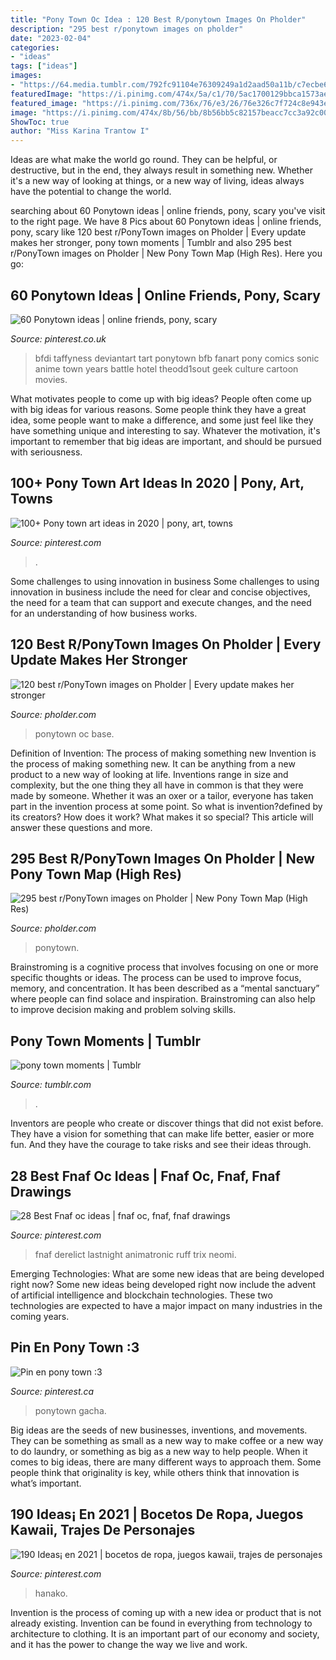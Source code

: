 ```yaml
---
title: "Pony Town Oc Idea : 120 Best R/ponytown Images On Pholder"
description: "295 best r/ponytown images on pholder"
date: "2023-02-04"
categories:
- "ideas"
tags: ["ideas"]
images:
- "https://64.media.tumblr.com/792fc91104e76309249a1d2aad50a11b/c7ecbe638d0c6d7a-6e/s500x750/5ab5894a2ea376ba9a9aee99b450686264eed310.png"
featuredImage: "https://i.pinimg.com/474x/5a/c1/70/5ac1700129bbca1573ae68b3f4495d10.jpg"
featured_image: "https://i.pinimg.com/736x/76/e3/26/76e326c7f724c8e943ee2ea634aea16e.jpg"
image: "https://i.pinimg.com/474x/8b/56/bb/8b56bb5c82157beacc7cc3a92c00aa6f--art.jpg"
ShowToc: true
author: "Miss Karina Trantow I"
---
```



Ideas are what make the world go round. They can be helpful, or destructive, but in the end, they always result in something new. Whether it's a new way of looking at things, or a new way of living, ideas always have the potential to change the world.

	

		
searching about 60 Ponytown ideas | online friends, pony, scary you've visit to the right page. We have 8 Pics about 60 Ponytown ideas | online friends, pony, scary like 120 best r/PonyTown images on Pholder | Every update makes her stronger, pony town moments | Tumblr and also 295 best r/PonyTown images on Pholder | New Pony Town Map (High Res). Here you go:
		
    
## 60 Ponytown Ideas | Online Friends, Pony, Scary

<img loading=lazy src="https://i.pinimg.com/236x/dc/01/e6/dc01e6e572dafc2f09079539443ea27a.jpg" onerror="this.onerror=null;this.src='https://tse2.mm.bing.net/th?id=OIP.LxH8KuhbZhNXLGD5Txw-SgAAAA&amp;pid=15.1';" alt="60 Ponytown ideas | online friends, pony, scary">

_Source: pinterest.co.uk_

>bfdi taffyness deviantart tart ponytown bfb fanart pony comics sonic anime town years battle hotel theodd1sout geek culture cartoon movies. 

	

What motivates people to come up with big ideas?
People often come up with big ideas for various reasons. Some people think they have a great idea, some people want to make a difference, and some just feel like they have something unique and interesting to say. Whatever the motivation, it's important to remember that big ideas are important, and should be pursued with seriousness.

    
## 100+ Pony Town Art Ideas In 2020 | Pony, Art, Towns

<img loading=lazy src="https://i.pinimg.com/474x/5a/c1/70/5ac1700129bbca1573ae68b3f4495d10.jpg" onerror="this.onerror=null;this.src='https://tse4.mm.bing.net/th?id=OIP.jTouo8KyrkkK81JYW_D7iAAAAA&amp;pid=15.1';" alt="100+ Pony town art ideas in 2020 | pony, art, towns">

_Source: pinterest.com_

>. 

	

Some challenges to using innovation in business
Some challenges to using innovation in business include the need for clear and concise objectives, the need for a team that can support and execute changes, and the need for an understanding of how business works.

    
## 120 Best R/PonyTown Images On Pholder | Every Update Makes Her Stronger

<img loading=lazy src="https://i.redd.it/ik2u96hqpfgy.jpg" onerror="this.onerror=null;this.src='https://tse4.mm.bing.net/th?id=OIP.b-opoVqIRSjeFWMIkJSqMAHaJ4&amp;pid=15.1';" alt="120 best r/PonyTown images on Pholder | Every update makes her stronger">

_Source: pholder.com_

>ponytown oc base. 

	

Definition of Invention: The process of making something new
Invention is the process of making something new. It can be anything from a new product to a new way of looking at life. Inventions range in size and complexity, but the one thing they all have in common is that they were made by someone. Whether it was an oxer or a tailor, everyone has taken part in the invention process at some point. So what is invention?defined by its creators? How does it work? What makes it so special? This article will answer these questions and more.

    
## 295 Best R/PonyTown Images On Pholder | New Pony Town Map (High Res)

<img loading=lazy src="https://i.redd.it/ugnpr463h8i31.png" onerror="this.onerror=null;this.src='https://tse2.mm.bing.net/th?id=OIP.x88f4AueENhn4B0tLQ0AvgHaD-&amp;pid=15.1';" alt="295 best r/PonyTown images on Pholder | New Pony Town Map (High Res)">

_Source: pholder.com_

>ponytown. 

	

Brainstroming is a cognitive process that involves focusing on one or more specific thoughts or ideas. The process can be used to improve focus, memory, and concentration. It has been described as a “mental sanctuary” where people can find solace and inspiration. Brainstroming can also help to improve decision making and problem solving skills.

    
## Pony Town Moments | Tumblr

<img loading=lazy src="https://64.media.tumblr.com/792fc91104e76309249a1d2aad50a11b/c7ecbe638d0c6d7a-6e/s500x750/5ab5894a2ea376ba9a9aee99b450686264eed310.png" onerror="this.onerror=null;this.src='https://tse2.mm.bing.net/th?id=OIP.-cVUQ6e5kWgeVQ2hcvGfdAHaCv&amp;pid=15.1';" alt="pony town moments | Tumblr">

_Source: tumblr.com_

>. 

	

Inventors are people who create or discover things that did not exist before. They have a vision for something that can make life better, easier or more fun. And they have the courage to take risks and see their ideas through.

    
## 28 Best Fnaf Oc Ideas | Fnaf Oc, Fnaf, Fnaf Drawings

<img loading=lazy src="https://i.pinimg.com/474x/8b/56/bb/8b56bb5c82157beacc7cc3a92c00aa6f--art.jpg" onerror="this.onerror=null;this.src='https://tse4.mm.bing.net/th?id=OIP.VqbwP7NW1mVvaDur4fih1AAAAA&amp;pid=15.1';" alt="28 Best Fnaf oc ideas | fnaf oc, fnaf, fnaf drawings">

_Source: pinterest.com_

>fnaf derelict lastnight animatronic ruff trix neomi. 

	

Emerging Technologies: What are some new ideas that are being developed right now?
Some new ideas being developed right now include the advent of artificial intelligence and blockchain technologies. These two technologies are expected to have a major impact on many industries in the coming years.

    
## Pin En Pony Town :3

<img loading=lazy src="https://i.pinimg.com/736x/76/e3/26/76e326c7f724c8e943ee2ea634aea16e.jpg" onerror="this.onerror=null;this.src='https://tse2.mm.bing.net/th?id=OIP.LLNUen71KVgvr3ALiAwN4gAAAA&amp;pid=15.1';" alt="Pin en pony town :3">

_Source: pinterest.ca_

>ponytown gacha. 

	

Big ideas are the seeds of new businesses, inventions, and movements. They can be something as small as a new way to make coffee or a new way to do laundry, or something as big as a new way to help people. When it comes to big ideas, there are many different ways to approach them. Some people think that originality is key, while others think that innovation is what’s important.

    
## 190 Ideas¡ En 2021 | Bocetos De Ropa, Juegos Kawaii, Trajes De Personajes

<img loading=lazy src="https://i.pinimg.com/474x/0b/04/bf/0b04bf71893d28ee678ce6d753c99761.jpg" onerror="this.onerror=null;this.src='https://tse4.mm.bing.net/th?id=OIP.iSJuaXSNLOvmOm726XTEYwAAAA&amp;pid=15.1';" alt="190 Ideas¡ en 2021 | bocetos de ropa, juegos kawaii, trajes de personajes">

_Source: pinterest.com_

>hanako. 

	

Invention is the process of coming up with a new idea or product that is not already existing. Invention can be found in everything from technology to architecture to clothing. It is an important part of our economy and society, and it has the power to change the way we live and work.

